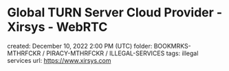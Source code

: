 # Global TURN Server Cloud Provider - Xirsys - WebRTC

created: December 10, 2022 2:00 PM (UTC)
folder: BOOKMRKS-MTHRFCKR / PIRACY-MTHRFCKR / ILLEGAL-SERVICES
tags: illegal services
url: https://www.xirsys.com